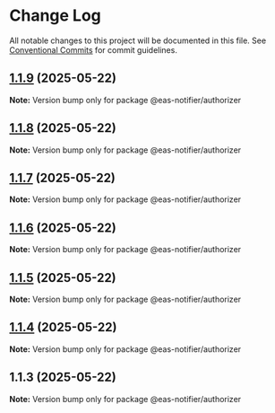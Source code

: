 # Change Log

All notable changes to this project will be documented in this file.
See [Conventional Commits](https://conventionalcommits.org) for commit guidelines.

<a name="1.1.9"></a>

## [1.1.9](https://github.com/luke-h1/eas-slack-notifier/compare/v1.1.8...v1.1.9) (2025-05-22)

**Note:** Version bump only for package @eas-notifier/authorizer

<a name="1.1.8"></a>

## [1.1.8](https://github.com/luke-h1/eas-slack-notifier/compare/v1.1.7...v1.1.8) (2025-05-22)

**Note:** Version bump only for package @eas-notifier/authorizer

<a name="1.1.7"></a>

## [1.1.7](https://github.com/luke-h1/eas-slack-notifier/compare/v1.1.6...v1.1.7) (2025-05-22)

**Note:** Version bump only for package @eas-notifier/authorizer

<a name="1.1.6"></a>

## [1.1.6](https://github.com/luke-h1/eas-slack-notifier/compare/v1.1.5...v1.1.6) (2025-05-22)

**Note:** Version bump only for package @eas-notifier/authorizer

<a name="1.1.5"></a>

## [1.1.5](https://github.com/luke-h1/eas-slack-notifier/compare/v1.1.4...v1.1.5) (2025-05-22)

**Note:** Version bump only for package @eas-notifier/authorizer

<a name="1.1.4"></a>

## [1.1.4](https://github.com/luke-h1/eas-slack-notifier/compare/v1.1.3...v1.1.4) (2025-05-22)

**Note:** Version bump only for package @eas-notifier/authorizer

<a name="1.1.3"></a>

## 1.1.3 (2025-05-22)

**Note:** Version bump only for package @eas-notifier/authorizer

